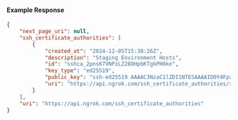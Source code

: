 <!-- Code generated for API Clients. DO NOT EDIT. -->

#### Example Response

```json
{
	"next_page_uri": null,
	"ssh_certificate_authorities": [
		{
			"created_at": "2024-12-05T15:38:26Z",
			"description": "Staging Environment Hosts",
			"id": "sshca_2pnsK7VNPzLZ288HpbKTgkPH8ke",
			"key_type": "ed25519",
			"public_key": "ssh-ed25519 AAAAC3NzaC1lZDI1NTE5AAAAIDOY4FpxRCVU2txWq69hX3kC5bq57/AfwmAGQ+sD3QeJ",
			"uri": "https://api.ngrok.com/ssh_certificate_authorities/sshca_2pnsK7VNPzLZ288HpbKTgkPH8ke"
		}
	],
	"uri": "https://api.ngrok.com/ssh_certificate_authorities"
}
```
